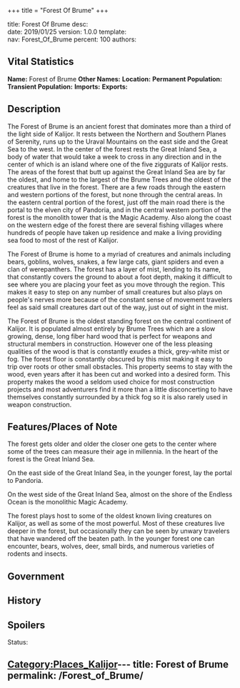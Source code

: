 +++
title = "Forest Of Brume"
+++

title:		Forest Of Brume
desc:		
date:		2019/01/25
version:	1.0.0
template:	
nav:		Forest_Of_Brume
percent:	100
authors:	
## Vital Statistics

**Name:** Forest of Brume
**Other Names:**
**Location:**
**Permanent Population:**
**Transient Population:**
**Imports:**
**Exports:**

## Description

The Forest of Brume is an ancient forest that dominates more than a
third of the light side of Kalijor. It rests between the Northern and
Southern Planes of Serenity, runs up to the Uraval Mountains on the east
side and the Great Sea to the west. In the center of the forest rests
the Great Inland Sea, a body of water that would take a week to cross in
any direction and in the center of which is an island where one of the
five ziggurats of Kalijor rests. The areas of the forest that butt up
against the Great Inland Sea are by far the oldest, and home to the
largest of the Brume Trees and the oldest of the creatures that live in
the forest. There are a few roads through the eastern and western
portions of the forest, but none through the central areas. In the
eastern central portion of the forest, just off the main road there is
the portal to the elven city of Pandoria, and in the central western
portion of the forest is the monolith tower that is the Magic Academy.
Also along the coast on the western edge of the forest there are several
fishing villages where hundreds of people have taken up residence and
make a living providing sea food to most of the rest of Kalijor.

The Forest of Brume is home to a myriad of creatures and animals
including bears, goblins, wolves, snakes, a few large cats, giant
spiders and even a clan of werepanthers. The forest has a layer of mist,
lending to its name, that constantly covers the ground to about a foot
depth, making it difficult to see where you are placing your feet as you
move through the region. This makes it easy to step on any number of
small creatures but also plays on people's nerves more because of the
constant sense of movement travelers feel as said small creatures dart
out of the way, just out of sight in the mist.

The Forest of Brume is the oldest standing forest on the central
continent of Kalijor. It is populated almost entirely by Brume Trees
which are a slow growing, dense, long fiber hard wood that is perfect
for weapons and structural members in construction. However one of the
less pleasing qualities of the wood is that is constantly exudes a
thick, grey-white mist or fog. The forest floor is constantly obscured
by this mist making it easy to trip over roots or other small obstacles.
This property seems to stay with the wood, even years after it has been
cut and worked into a desired form. This property makes the wood a
seldom used choice for most construction projects and most adventurers
find it more than a little disconcerting to have themselves constantly
surrounded by a thick fog so it is also rarely used in weapon
construction.

## Features/Places of Note

The forest gets older and older the closer one gets to the center where
some of the trees can measure their age in millennia. In the heart of
the forest is the Great Inland Sea.

On the east side of the Great Inland Sea, in the younger forest, lay the
portal to Pandoria.

On the west side of the Great Inland Sea, almost on the shore of the
Endless Ocean is the monolithic Magic Academy.

The forest plays host to some of the oldest known living creatures on
Kalijor, as well as some of the most powerful. Most of these creatures
live deeper in the forest, but occasionally they can be seen by unwary
travelers that have wandered off the beaten path. In the younger forest
one can encounter, bears, wolves, deer, small birds, and numerous
varieties of rodents and insects.

## Government

## History

## Spoilers

<spoiler text="Spoilers">Status: </spoiler>

[Category:Places_Kalijor](Category:Places_Kalijor "wikilink")---
title: Forest of Brume
permalink: /Forest_of_Brume/
---

